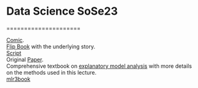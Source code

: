 # Data Science SoSe23
=====================

[Comic](https://www.amazon.de/-/en/Przemyslaw-Biecek/dp/8365291185/).\
[Flip Book](https://betaandbit.github.io/RML_DE/) with the underlying story.\
[Script](https://htmlpreview.github.io/?https://raw.githubusercontent.com/MI2DataLab/ResponsibleML-UseR2021/main/modelsXAI.html)\
Original [Paper](https://doi.org/10.1080/01605682.2021.1922098).\
Comprehensive textbook on [explanatory model analysis](https://ema.drwhy.ai/) with more details on the methods used in this lecture.\
[mlr3book](https://mlr3book.mlr-org.com/)
